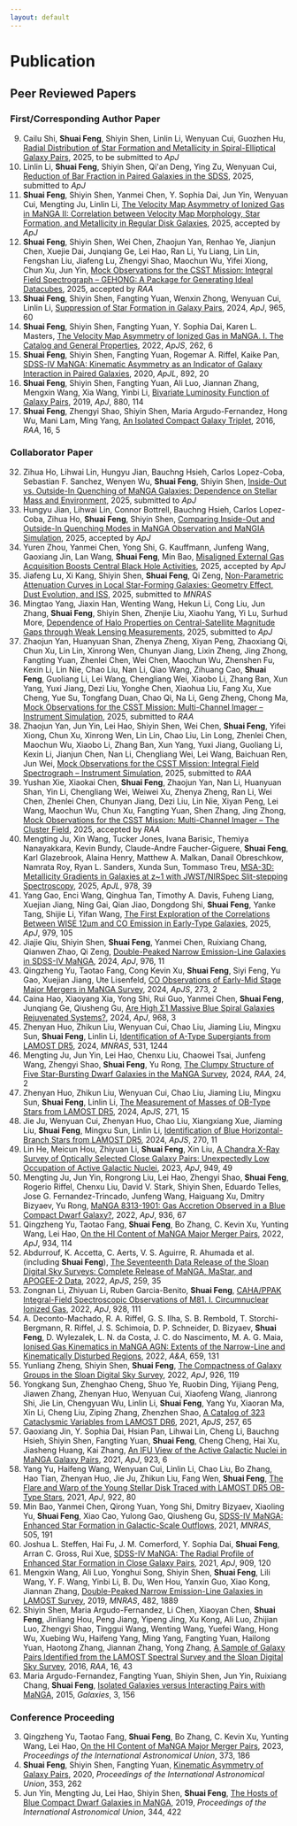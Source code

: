 ```yaml
---
layout: default
---
```


# Publication

## Peer Reviewed Papers

### First/Corresponding Author Paper
9. Cailu Shi, **Shuai Feng**, Shiyin Shen, Linlin Li, Wenyuan Cui, Guozhen Hu, [Radial Distribution of Star Formation and Metallicity in Spiral-Elliptical Galaxy Pairs](), 2025, to be submitted to *ApJ*
8. Linlin Li, **Shuai Feng**, Shiyin Shen, Qi'an Deng, Ying Zu, Wenyuan Cui, [Reduction of Bar Fraction in Paired Galaxies in the SDSS](), 2025, submitted to *ApJ*
7. **Shuai Feng**, Shiyin Shen, Yanmei Chen, Y. Sophia Dai, Jun Yin, Wenyuan Cui, Mengting Ju, Linlin Li, [The Velocity Map Asymmetry of Ionized Gas in MaNGA II: Correlation between Velocity Map Morphology, Star Formation, and Metallicity in Regular Disk Galaxies](https://arxiv.org/abs/2510.22983), 2025, accepted by *ApJ*
6. **Shuai Feng**, Shiyin Shen, Wei Chen, Zhaojun Yan, Renhao Ye, Jianjun Chen, Xuejie Dai, Junqiang Ge, Lei Hao, Ran Li, Yu Liang, Lin Lin, Fengshan Liu, Jiafeng Lu, Zhengyi Shao, Maochun Wu, Yifei Xiong, Chun Xu, Jun Yin, [Mock Observations for the CSST Mission: Integral Field Spectrograph – GEHONG: A Package for Generating Ideal Datacubes](), 2025, accepted by *RAA*
5. **Shuai Feng**, Shiyin Shen, Fangting Yuan, Wenxin Zhong, Wenyuan Cui, Linlin Li, [Suppression of Star Formation in Galaxy Pairs](https://ui.adsabs.harvard.edu/abs/2024arXiv240309957F/abstract), 2024, *ApJ*, 965, 60
4. **Shuai Feng**, Shiyin Shen, Fangting Yuan, Y. Sophia Dai, Karen L. Masters, [The Velocity Map Asymmetry of Ionized Gas in MaNGA. I. The Catalog and General Properties](https://ui.adsabs.harvard.edu/abs/2022ApJS..262....6F/abstract), 2022, *ApJS*, 262, 6
3. **Shuai Feng**, Shiyin Shen, Fangting Yuan, Rogemar A. Riffel, Kaike Pan, [SDSS-IV MaNGA: Kinematic Asymmetry as an Indicator of Galaxy Interaction in Paired Galaxies](https://ui.adsabs.harvard.edu/abs/2020ApJ...892L..20F/abstract), 2020, *ApJL*, 892, 20
2. **Shuai Feng**, Shiyin Shen, Fangting Yuan, Ali Luo, Jiannan Zhang, Mengxin Wang, Xia Wang, Yinbi Li, [Bivariate Luminosity Function of Galaxy Pairs](https://ui.adsabs.harvard.edu/abs/2019ApJ...880..114F/abstract), 2019, *ApJ*, 880, 114
1. **Shuai Feng**, Zhengyi Shao, Shiyin Shen, Maria Argudo-Fernandez, Hong Wu, Mani Lam, Ming Yang, [An Isolated Compact Galaxy Triplet](https://ui.adsabs.harvard.edu/abs/2016RAA....16...72F/abstract), 2016, *RAA*, 16, 5

### Collaborator Paper
32. Zihua Ho, Lihwai Lin, Hungyu Jian, Bauchng Hsieh, Carlos Lopez-Coba, Sebastian F. Sanchez, Wenyen Wu, **Shuai Feng**, Shiyin Shen, [Inside-Out vs. Outside-In Quenching of MaNGA Galaxies: Dependence on Stellar Mass and Environment](), 2025, submitted to *ApJ*
31. Hungyu Jian, Lihwai Lin, Connor Bottrell, Bauchng Hsieh, Carlos Lopez-Coba, Zihua Ho, **Shuai Feng**, Shiyin Shen, [Comparing Inside-Out and Outside-In Quenching Modes in MaNGA Observation and MaNGIA Simulation](), 2025, accepted by *ApJ*
30. Yuren Zhou, Yanmei Chen, Yong Shi, G. Kauffmann, Junfeng Wang, Gaoxiang Jin, Lan Wang, **Shuai Feng**, Min Bao, [Misaligned External Gas Acquisition Boosts Central Black Hole Activities](https://ui.adsabs.harvard.edu/abs/2025arXiv250700627Z/abstract), 2025, accepted by *ApJ*
29. Jiafeng Lu, Xi Kang, Shiyin Shen, **Shuai Feng**, Qi Zeng, [Non-Parametric Attenuation Curves in Local Star-Forming Galaxies: Geometry Effect, Dust Evolution, and ISS](), 2025, submitted to *MNRAS*
28. Mingtao Yang, Jiaxin Han, Wenting Wang, Hekun Li, Cong Liu, Jun Zhang, **Shuai Feng**, Shiyin Shen, Zhenjie Liu, Xiaohu Yang, Yi Lu, Surhud More, [Dependence of Halo Properties on Central-Satellite Magnitude Gaps through Weak Lensing Measurements](), 2025, submitted to *ApJ*
27. Zhaojun Yan, Huanyuan Shan, Zhenya Zheng, Xiyan Peng, Zhaoxiang Qi, Chun Xu, Lin Lin, Xinrong Wen, Chunyan Jiang, Lixin Zheng, Jing Zhong, Fangting Yuan, Zhenlei Chen, Wei Chen, Maochun Wu, Zhenshen Fu, Kexin Li, Lin Nie, Chao Liu, Nan Li, Qiao Wang, Zihuang Cao, **Shuai Feng**, Guoliang Li, Lei Wang, Chengliang Wei, Xiaobo Li, Zhang Ban, Xun Yang, Yuxi Jiang, Dezi Liu, Yonghe Chen, Xiaohua Liu, Fang Xu, Xue Cheng, Yue Su, Tongfang Duan, Chao Qi, Na Li, Geng Zheng, Chong Ma, [Mock Observations for the CSST Mission: Multi-Channel Imager – Instrument Simulation](), 2025, submitted to *RAA*
26. Zhaojun Yan, Jun Yin, Lei Hao, Shiyin Shen, Wei Chen, **Shuai Feng**, Yifei Xiong, Chun Xu, Xinrong Wen, Lin Lin, Chao Liu, Lin Long, Zhenlei Chen, Maochun Wu, Xiaobo Li, Zhang Ban, Xun Yang, Yuxi Jiang, Guoliang Li, Kexin Li, Jianjun Chen, Nan Li, Chengliang Wei, Lei Wang, Baichuan Ren, Jun Wei, [Mock Observations for the CSST Mission: Integral Field Spectrograph – Instrument Simulation](), 2025, submitted to *RAA*
25. Yushan Xie, Xiaokai Chen, **Shuai Feng**, Zhaojun Yan, Nan Li, Huanyuan Shan, Yin Li, Chengliang Wei, Weiwei Xu, Zhenya Zheng, Ran Li, Wei Chen, Zhenlei Chen, Chunyan Jiang, Dezi Liu, Lin Nie, Xiyan Peng, Lei Wang, Maochun Wu, Chun Xu, Fangting Yuan, Shen Zhang, Jing Zhong, [Mock Observations for the CSST Mission: Multi-Channel Imager – The Cluster Field](), 2025, accepted by *RAA*
24. Mengting Ju, Xin Wang, Tucker Jones, Ivana Barisic, Themiya Nanayakkara, Kevin Bundy, Claude-Andre Faucher-Giguere, **Shuai Feng**, Karl Glazebrook, Alaina Henry, Matthew A. Malkan, Danail Obreschkow, Namrata Roy, Ryan L. Sanders, Xunda Sun, Tommaso Treu, [MSA-3D: Metallicity Gradients in Galaxies at z~1 with JWST/NIRSpec Slit-stepping Spectroscopy](https://ui.adsabs.harvard.edu/abs/2025ApJ...978L..39J/abstract), 2025, *ApJL*, 978, 39
23. Yang Gao, Enci Wang, Qinghua Tan, Timothy A. Davis, Fuheng Liang, Xuejian Jiang, Ning Gai, Qian Jiao, Dongdong Shi, **Shuai Feng**, Yanke Tang, Shijie Li, Yifan Wang, [The First Exploration of the Correlations Between WISE 12μm and CO Emission in Early-Type Galaxies](https://ui.adsabs.harvard.edu/abs/2025ApJ...979..105G/abstract), 2025, *ApJ*, 979, 105
22. Jiajie Qiu, Shiyin Shen, **Shuai Feng**, Yanmei Chen, Ruixiang Chang, Qianwen Zhao, Qi Zeng, [Double-Peaked Narrow Emission-Line Galaxies in SDSS-IV MaNGA](https://ui.adsabs.harvard.edu/abs/2024ApJ...976...15Q/abstract), 2024, *ApJ*, 976, 11
21. Qingzheng Yu, Taotao Fang, Cong Kevin Xu, **Shuai Feng**, Siyi Feng, Yu Gao, Xuejian Jiang, Ute Lisenfeld, [CO Observations of Early-Mid Stage Major Mergers in MaNGA Survey](https://ui.adsabs.harvard.edu/abs/2024ApJS..273....2Y/abstract), 2024, *ApJS*, 273, 2
20. Caina Hao, Xiaoyang Xia, Yong Shi, Rui Guo, Yanmei Chen, **Shuai Feng**, Junqiang Ge, Qiusheng Gu, [Are High Σ1 Massive Blue Spiral Galaxies Rejuvenated Systems?](https://ui.adsabs.harvard.edu/abs/2024ApJ...968....3H/abstract), 2024, *ApJ*, 968, 3
19. Zhenyan Huo, Zhikun Liu, Wenyuan Cui, Chao Liu, Jiaming Liu, Mingxu Sun, **Shuai Feng**, Linlin Li, [Identification of A-Type Supergiants from LAMOST DR5](https://ui.adsabs.harvard.edu/abs/2024MNRAS.531.1244H/abstract), 2024, *MNRAS*, 531, 1244
18. Mengting Ju, Jun Yin, Lei Hao, Chenxu Liu, Chaowei Tsai, Junfeng Wang, Zhengyi Shao, **Shuai Feng**, Yu Rong, [The Clumpy Structure of Five Star-Bursting Dwarf Galaxies in the MaNGA Survey](https://ui.adsabs.harvard.edu/abs/2024RAA....24b5008J/abstract), 2024, *RAA*, 24, 2
17. Zhenyan Huo, Zhikun Liu, Wenyuan Cui, Chao Liu, Jiaming Liu, Mingxu Sun, **Shuai Feng**, Linlin Li, [The Measurement of Masses of OB-Type Stars from LAMOST DR5](https://ui.adsabs.harvard.edu/abs/2024ApJS..271...15H/abstract), 2024, *ApJS*, 271, 15
16. Jie Ju, Wenyuan Cui, Zhenyan Huo, Chao Liu, Xiangxiang Xue, Jiaming Liu, **Shuai Feng**, Mingxu Sun, Linlin Li, [Identification of Blue Horizontal-Branch Stars from LAMOST DR5](https://ui.adsabs.harvard.edu/abs/2024ApJS..270...11J/abstract), 2024, *ApJS*, 270, 11
15. Lin He, Meicun Hou, Zhiyuan Li, **Shuai Feng**, Xin Liu, [A Chandra X-Ray Survey of Optically Selected Close Galaxy Pairs: Unexpectedly Low Occupation of Active Galactic Nuclei](https://ui.adsabs.harvard.edu/abs/2023ApJ...949...49H/abstract), 2023, *ApJ*, 949, 49
14. Mengting Ju, Jun Yin, Rongrong Liu, Lei Hao, Zhengyi Shao, **Shuai Feng**, Rogerio Riffel, Chenxu Liu, David V. Stark, Shiyin Shen, Eduardo Telles, Jose G. Fernandez-Trincado, Junfeng Wang, Haiguang Xu, Dmitry Bizyaev, Yu Rong, [MaNGA 8313-1901: Gas Accretion Observed in a Blue Compact Dwarf Galaxy?](https://ui.adsabs.harvard.edu/abs/2022ApJ...938...96J/abstract), 2022, *ApJ*, 936, 67
13. Qingzheng Yu, Taotao Fang, **Shuai Feng**, Bo Zhang, C. Kevin Xu, Yunting Wang, Lei Hao, [On the HI Content of MaNGA Major Merger Pairs](https://ui.adsabs.harvard.edu/abs/2022ApJ...934..114Y/abstract), 2022, *ApJ*, 934, 114
12. Abdurrouf, K. Accetta, C. Aerts, V. S. Aguirre, R. Ahumada et al. (including **Shuai Feng**), [The Seventeenth Data Release of the Sloan Digital Sky Surveys: Complete Release of MaNGA, MaStar, and APOGEE-2 Data](https://ui.adsabs.harvard.edu/abs/2022ApJS..259...35A/abstract), 2022, *ApJS*, 259, 35
11. Zongnan Li, Zhiyuan Li, Ruben Garcia-Benito, **Shuai Feng**, [CAHA/PPAK Integral-Field Spectroscopic Observations of M81. I. Circumnuclear Ionized Gas](https://ui.adsabs.harvard.edu/abs/2022ApJ...928..111L/abstract), 2022, *ApJ*, 928, 111
10. A. Deconto-Machado, R. A. Riffel, G. S. Ilha, S. B. Rembold, T. Storchi-Bergmann, R. Riffel, J. S. Schimoia, D. P. Schneider, D. Bizyaev, **Shuai Feng**, D. Wylezalek, L. N. da Costa, J. C. do Nascimento, M. A. G. Maia, [Ionised Gas Kinematics in MaNGA AGN: Extents of the Narrow-Line and Kinematically Disturbed Regions](https://ui.adsabs.harvard.edu/abs/2022A&A...659A.131D/abstract), 2022, *A&A*, 659, 131
9. Yunliang Zheng, Shiyin Shen, **Shuai Feng**, [The Compactness of Galaxy Groups in the Sloan Digital Sky Survey](https://ui.adsabs.harvard.edu/abs/2022ApJ...926..119Z/abstract), 2022, *ApJ*, 926, 119
8. Yongkang Sun, Zhenghao Cheng, Shuo Ye, Ruobin Ding, Yijiang Peng, Jiawen Zhang, Zhenyan Huo, Wenyuan Cui, Xiaofeng Wang, Jianrong Shi, Jie Lin, Chengyuan Wu, Linlin Li, **Shuai Feng**, Yang Yu, Xiaoran Ma, Xin Li, Cheng Liu, Ziping Zhang, Zhenzhen Shao, [A Catalog of 323 Cataclysmic Variables from LAMOST DR6](https://ui.adsabs.harvard.edu/abs/2021ApJS..257...65S/abstract), 2021, *ApJS*, 257, 65
7. Gaoxiang Jin, Y. Sophia Dai, Hsian Pan, Lihwai Lin, Cheng Li, Bauchng Hsieh, Shiyin Shen, Fangting Yuan, **Shuai Feng**, Cheng Cheng, Hai Xu, Jiasheng Huang, Kai Zhang, [An IFU View of the Active Galactic Nuclei in MaNGA Galaxy Pairs](https://ui.adsabs.harvard.edu/abs/2021ApJ...923....6J/abstract), 2021, *ApJ*, 923, 6
6. Yang Yu, Haifeng Wang, Wenyuan Cui, Linlin Li, Chao Liu, Bo Zhang, Hao Tian, Zhenyan Huo, Jie Ju, Zhikun Liu, Fang Wen, **Shuai Feng**, [The Flare and Warp of the Young Stellar Disk Traced with LAMOST DR5 OB-Type Stars](https://ui.adsabs.harvard.edu/abs/2021ApJ...922...80Y/abstract), 2021, *ApJ*, 922, 80
5. Min Bao, Yanmei Chen, Qirong Yuan, Yong Shi, Dmitry Bizyaev, Xiaoling Yu, **Shuai Feng**, Xiao Cao, Yulong Gao, Qiusheng Gu, [SDSS-IV MaNGA: Enhanced Star Formation in Galactic-Scale Outflows](https://ui.adsabs.harvard.edu/abs/2021MNRAS.505..191B/abstract), 2021, *MNRAS*, 505, 191
4. Joshua L. Steffen, Hai Fu, J. M. Comerford, Y. Sophia Dai, **Shuai Feng**, Arran C. Gross, Rui Xue, [SDSS-IV MaNGA: The Radial Profile of Enhanced Star Formation in Close Galaxy Pairs](https://ui.adsabs.harvard.edu/abs/2021ApJ...909..120S/abstract), 2021, *ApJ*, 909, 120
3. Mengxin Wang, Ali Luo, Yonghui Song, Shiyin Shen, **Shuai Feng**, Lili Wang, Y. F. Wang, Yinbi Li, B. Du, Wen Hou, Yanxin Guo, Xiao Kong, Jiannan Zhang, [Double-Peaked Narrow Emission-Line Galaxies in LAMOST Survey](https://ui.adsabs.harvard.edu/abs/2019MNRAS.482.1889W/abstract), 2019, *MNRAS*, 482, 1889
2. Shiyin Shen, Maria Argudo-Fernandez, Li Chen, Xiaoyan Chen, **Shuai Feng**, Jinliang Hou, Peng Jiang, Yipeng Jing, Xu Kong, Ali Luo, Zhijian Luo, Zhengyi Shao, Tinggui Wang, Wenting Wang, Yuefei Wang, Hong Wu, Xuebing Wu, Haifeng Yang, Ming Yang, Fangting Yuan, Hailong Yuan, Haotong Zhang, Jiannan Zhang, Yong Zhang, [A Sample of Galaxy Pairs Identified from the LAMOST Spectral Survey and the Sloan Digital Sky Survey](https://ui.adsabs.harvard.edu/abs/2016RAA....16...43S/abstract), 2016, *RAA*, 16, 43
1. Maria Argudo-Fernandez, Fangting Yuan, Shiyin Shen, Jun Yin, Ruixiang Chang, **Shuai Feng**, [Isolated Galaxies versus Interacting Pairs with MaNGA](https://ui.adsabs.harvard.edu/abs/2015Galax...3..156A/abstract), 2015, *Galaxies*, 3, 156

### Conference Proceeding

3. Qingzheng Yu, Taotao Fang, **Shuai Feng**, Bo Zhang, C. Kevin Xu, Yunting Wang, Lei Hao, [On the HI Content of MaNGA Major Merger Pairs](https://ui.adsabs.harvard.edu/abs/2023IAUS..373..186Y/abstract), 2023, *Proceedings of the International Astronomical Union*, 373, 186
2. **Shuai Feng**, Shiyin Shen, Fangting Yuan, [Kinematic Asymmetry of Galaxy Pairs](https://ui.adsabs.harvard.edu/abs/2020IAUS..353..262F/abstract), 2020, *Proceedings of the International Astronomical Union*, 353, 262
1. Jun Yin, Mengting Ju, Lei Hao, Shiyin Shen, **Shuai Feng**, [The Hosts of Blue Compact Dwarf Galaxies in MaNGA](https://ui.adsabs.harvard.edu/abs/2019IAUS..344..422Y/abstract), 2019, *Proceedings of the International Astronomical Union*, 344, 422
